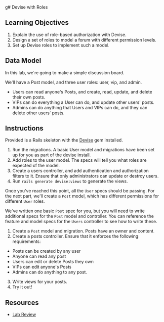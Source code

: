 g# Devise with Roles

## Learning Objectives

  1. Explain the use of role-based authorization with Devise.
  2. Design a set of roles to model a forum with different permission levels.
  3. Set up Devise roles to implement such a model.

## Data Model

In this lab, we're going to make a simple discussion board.

We'll have a Post model, and three user roles: user, vip, and admin.

* Users can read anyone's Posts, and create, read, update, and delete their own posts.
* VIPs can do everything a User can do, and update other users' posts.
* Admins can do anything that Users and VIPs can do, and they can delete other users' posts.

## Instructions

Provided is a Rails skeleton with the [Devise](https://github.com/plataformatec/devise) gem installed.

1. Run the migrations. A basic User model and migrations have been set up for you as part of the devise install.
2. Add roles to the user model. The specs will tell you what roles are expected of the model.
3. Create a users controller, and add authentication and authorization filters to it. Ensure that only administrators can update or destroy users.
4. Run `rails generate devise:views` to generate the views.

Once you've reached this point, all the `User` specs should be passing. For the
next part, we'll create a `Post` model, which has different permissions for
different `User` roles.

We've written one basic `Post` spec for you, but you will need to write
additional specs for the `Post` model and controller. You can reference the
feature and model specs for the `Users` controller to see how to write these.

1. Create a `Post` model and migration. Posts have an owner and content.
2. Create a posts controller. Ensure that it enforces the following requirements:
  - Posts can be created by any user
  - Anyone can read any post
  - Users can edit or delete Posts they own
  - VIPs can edit anyone's Posts
  - Admins can do anything to any post.
3. Write views for your posts.
4. Try it out!

## Resources
* [Lab Review](https://www.youtube.com/watch?v=RTXyPhRBQ_4)
